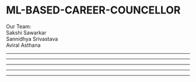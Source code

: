 # ML-BASED-CAREER-COUNCELLOR 

Our Team: <br>
Sakshi Sawarkar <br>
Sannidhya Srivastava <br>
Aviral Asthana <br>
___
___
___
___
___
